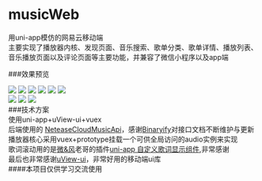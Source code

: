 # musicWeb
用uni-app模仿的网易云移动端<br/>
主要实现了播放器内核、发现页面、音乐搜索、歌单分类、歌单详情、播放列表、音乐播放页面以及评论页面等主要功能，并兼容了微信小程序以及app端<br/>

\###效果预览<br/>

![](/static/Screenshot/home.png) ![](/static/Screenshot/hotSearch.png) ![](/static/Screenshot/searchResult.png) ![](/static/Screenshot/songsList.png) ![](/static/Screenshot/playlistDetails.png) ![](/static/Screenshot/playList.png)<br/>![](/static/Screenshot/musicPlayPage.png) ![](/static/Screenshot/lyrics.png) ![](/static/Screenshot/comment.png)<br/>\###技术方案<br/>使用uni-app+uView-ui+vuex<br/>后端使用的 [NeteaseCloudMusicApi](https://binaryify.github.io/NeteaseCloudMusicApi/#/?id=neteasecloudmusicapi)，感谢[Binaryify](https://github.com/Binaryify)对接口文档不断维护与更新<br/>播放器核心采用vuex+prototype挂载一个可供全局访问的audio实例来实现<br/>歌词滚动用的是[微&风](https://github.com/bing-idea)老哥的插件[uni-app 自定义歌词显示组件](https://github.com/bing-idea/bing-lyric-demo),非常感谢<br/>最后也非常感谢[uView-ui](https://github.com/YanxinNet/uView)，非常好用的移动端ui库<br/>\####本项目仅供学习交流使用





